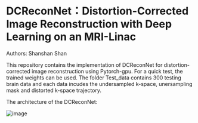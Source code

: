 # DCReconNet：Distortion-Corrected Image Reconstruction with Deep Learning on an MRI-Linac
Authors: Shanshan Shan

This repository contains the implementation of DCReconNet for distortion-corrected image reconstruction using Pytorch-gpu. For a quick test, the trained weights can be used. The folder Test_data contains 300 testing brain data and each data incudes the undersampled k-space, unersampling mask and distorted k-space trajectory.

The architecture of the DCReconNet:

![image](https://user-images.githubusercontent.com/87370725/164216321-fdc579fd-5d47-472d-81a6-75dd0cdbb530.png)



